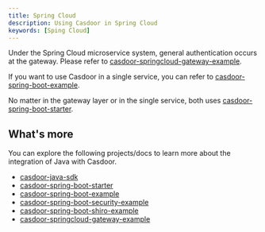 ```yaml
---
title: Spring Cloud
description: Using Casdoor in Spring Cloud
keywords: [Sping Cloud]
---
```


Under the Spring Cloud microservice system, general authentication occurs at the gateway. Please refer to [casdoor-springcloud-gateway-example](/docs/integration/spring-cloud-gateway).

If you want to use Casdoor in a single service, you can refer to [casdoor-spring-boot-example](https://github.com/casdoor/casdoor-spring-boot-example).

No matter in the gateway layer or in the single service, both uses [casdoor-spring-boot-starter](https://github.com/casdoor/casdoor-spring-boot-starter).

## What's more

You can explore the following projects/docs to learn more about the integration of Java with Casdoor.

- [casdoor-java-sdk](https://github.com/casdoor/casdoor-java-sdk)
- [casdoor-spring-boot-starter](https://github.com/casdoor/casdoor-spring-boot-starter)
- [casdoor-spring-boot-example](https://github.com/casdoor/casdoor-spring-boot-example)
- [casdoor-spring-boot-security-example](https://casdoor.org/docs/integration/spring-security)
- [casdoor-spring-boot-shiro-example](https://github.com/casdoor/casdoor-spring-boot-shiro-example)
- [casdoor-springcloud-gateway-example](https://github.com/casdoor/casdoor-springcloud-gateway-example)
